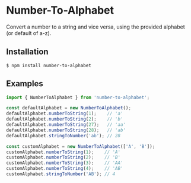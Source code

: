 # Number-To-Alphabet
Convert a number to a string and vice versa, using the provided alphabet (or default of a-z).

## Installation
```shell
$ npm install number-to-alphabet
```

## Examples

```ts
import { NumberToAlphabet } from 'number-to-alphabet';

const defaultAlphabet = new NumberToAlphabet();
defaultAlphabet.numberToString(1);    // 'a'
defaultAlphabet.numberToString(2);    // 'b'
defaultAlphabet.numberToString(27);   // 'aa'
defaultAlphabet.numberToString(28);   // 'ab'
defaultAlphabet.stringToNumber('ab'); // 28

const customAlphabet = new NumberToAlphabet(['A', 'B']);
customAlphabet.numberToString(1);    // 'A'
customAlphabet.numberToString(2);    // 'B'
customAlphabet.numberToString(3);    // 'AA'
customAlphabet.numberToString(4);    // 'AB'
customAlphabet.stringToNumber('AB'); // 4
```
